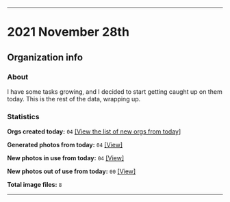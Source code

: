 
***

# 2021 November 28th

## Organization info

### About

I have some tasks growing, and I decided to start getting caught up on them today. This is the rest of the data, wrapping up.

### Statistics

**Orgs created today:** `04` [[View the list of new orgs from today]](/NewOrgs/2021/11_November/README.md#november-28th-2021)

**Generated photos from today:** `04` [[View]](/OrganizationGraphics/ByDate/2021/11_November/28/Generated/)

**New photos in use from today:** `04` [[View]](/OrganizationGraphics/ByDate/2021/11_November/28/Used/)

**New photos out of use from today:** `00` [[View]](/OrganizationGraphics/ByDate/2021/11_November/28/Unused/)

**Total image files:** `8`

***
